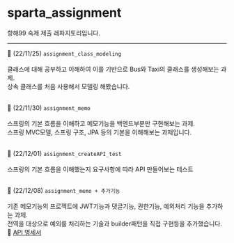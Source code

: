 # sparta_assignment
항해99 숙제 제출 레파지토리입니다.

---
📌 (22/11/25)   `assignment_class_modeling` </br></br>
클래스에 대해 공부하고 이해하여 이를 기반으로 Bus와 Taxi의 클래스를 생성해보는 과제. </br>
상속 클래스를 처음 사용해서 모델링 해봤습니다. </br></br>

📌 (22/11/30)   `assignment_memo` </br></br>
스프링의 기본 흐름을 이해하고 메모기능을 백엔드부분만 구현해보는 과제. </br>
스프링 MVC모델, 스프링 구조, JPA 등의 기본을 이해해보는 과제입니다.  </br></br>

📌 (22/12/01)   `assignment_createAPI_test` </br></br>
스프링의 기본 흐름을 이해했는지 요구사항에 따라 API 만들어보는 테스트 </br></br>

📌 (22/12/08)   `assignment_memo + 추가기능` </br></br>
기존 메모기능의 프로젝트에 JWT기능과 댓글기능, 권한기능, 예외처리 기능을 추가하는 과제. </br>
전역을 대상으로 예외를 처리하는 기술과 builder패턴을 직접 구현등을 추가했습니다. </br>
🔗 [API 명세서](https://documenter.getpostman.com/view/24654654/2s8YzMX4uu) </br></br>

